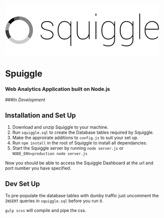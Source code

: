 ![Squiggle Logo](public/images/logo-grey-small.png)

# Spuiggle

### Web Analytics Application built on Node.js

###*In Development*

## Installation and Set Up

1. Download and unzip Squiggle to your machine.
2. Run ```squiggle.sql``` to create the Database tables required by Squiggle.
3. Make the approirate additions to ```config.js``` to suit your set up.
4. Run ```npm install``` in the root of Squiggle to install all dependancies.
5. Start the Squiggle server by running ```node server.js``` or ```NODE_ENV=production node server.js```

Now you should be able to access the Squiggle Dashboard at the url and port number you have specified.

<!---
## Usage

Squiggle is easy and fast to use.

1. Click on the ```+``` icon to add a new page and generate a new tracking code snippet.
2. Copy and paste this generated code into the source of the your page.

That's it. You are now collecting valuable information about visitors and traffic to your website which will be instantly visible on the Squiggle Dashboard.
-->

## Dev Set Up

To pre-populate the database tables with dumby traffic just uncomment the ```INSERT``` queries in ```squiggle.sql``` before you run it.

```gulp scss``` will compile and pipe the css.

<!---
```gulp js``` will clean up the javascript.

```gulp build``` will take care of it all.
-->

<!---
## Contribution 

If there is a feature you'd like to see or a niggle you'd like looked at, then log an issue and I'll do my best to help.

If you have adapted or improved Squiggle for your own needs and you feel your changes may benefit the project then dont hesitate to make a Pull Request.
-->
